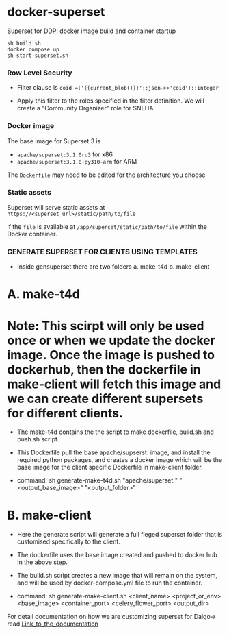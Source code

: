 # docker-superset
Superset for DDP: docker image build and container startup

```
sh build.sh
docker compose up
sh start-superset.sh
```

### Row Level Security
- Filter clause is
    `coid =('{{current_blob()}}'::json->>'coid')::integer`

- Apply this filter to the roles specified in the filter definition. We will create a "Community Organizer" role for SNEHA

### Docker image
The base image for Superset 3 is 
- `apache/superset:3.1.0rc3` for x86
- `apache/superset:3.1.0-py310-arm` for ARM

The `Dockerfile` may need to be edited for the architecture you choose

### Static assets
Superset will serve static assets at `https://<superset_url>/static/path/to/file`

if the `file` is available at `/app/superset/static/path/to/file` within the Docker container.

### GENERATE SUPERSET FOR CLIENTS USING TEMPLATES
- Inside gensuperset there are two folders
   a. make-t4d
   b. make-client

 # A. make-t4d 
 # Note: This scirpt will only be used once or when we update the docker image. Once the image is pushed to dockerhub, then the dockerfile in make-client will fetch this image and we can create different supersets for different clients. 
- The make-t4d contains the the script to make dockerfile, build.sh and push.sh script.
- This Dockerfile pull the base apache/supserst:<version> image, and install the required python packages, and creates a docker image which will be the base image for the client specific Dockerfile in make-client folder.
  
-  command: sh generate-make-t4d.sh "apache/superset:<version><architecture>" "<output_base_image>" "<output_folder>"

#  B. make-client
- Here the generate script will generate a full fleged superset folder that is customised specifically to the client.
- The dockerfile uses the base image created and pushed to docker hub in the above step.
- The build.sh script creates a new image that will remain on the system, and will be used by docker-compose.yml file to run the container.

- command:  sh generate-make-client.sh <client_name> <project_or_env> <base_image> <container_port> <celery_flower_port> <output_dir>

For detail documentation on how we are customizing superset for Dalgo-> read 
[Link_to_the_documentation](https://docs.google.com/document/d/1l24tphe8iv1dQkIZ4s4xQIQu1vCB33YLCrjwSvWj5wA/edit?usp=sharing)
